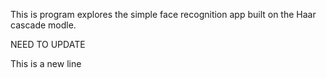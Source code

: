 This is program explores the simple face recognition app built on the Haar cascade modle.

NEED TO UPDATE

This is a new line
